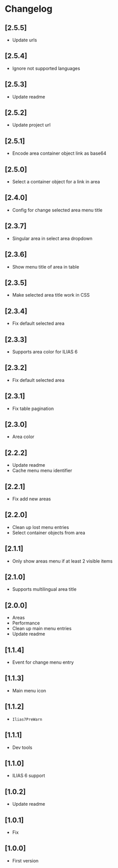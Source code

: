 # Changelog

## [2.5.5]
- Update urls

## [2.5.4]
- Ignore not supported languages

## [2.5.3]
- Update readme

## [2.5.2]
- Update project url

## [2.5.1]
- Encode area container object link as base64

## [2.5.0]
- Select a container object for a link in area

## [2.4.0]
- Config for change selected area menu title

## [2.3.7]
- Singular area in select area dropdown

## [2.3.6]
- Show menu title of area in table

## [2.3.5]
- Make selected area title work in CSS

## [2.3.4]
- Fix default selected area

## [2.3.3]
- Supports area color for ILIAS 6

## [2.3.2]
- Fix default selected area

## [2.3.1]
- Fix table pagination

## [2.3.0]
- Area color

## [2.2.2]
- Update readme
- Cache menu menu identifier

## [2.2.1]
- Fix add new areas

## [2.2.0]
- Clean up lost menu entries
- Select container objects from area

## [2.1.1]
- Only show areas menu if at least 2 visible items

## [2.1.0]
- Supports multilingual area title

## [2.0.0]
- Areas
- Performance
- Clean up main menu entries
- Update readme

## [1.1.4]
- Event for change menu entry

## [1.1.3]
- Main menu icon

## [1.1.2]
- `Ilias7PreWarn`

## [1.1.1]
- Dev tools

## [1.1.0]
- ILIAS 6 support

## [1.0.2]
- Update readme

## [1.0.1]
- Fix

## [1.0.0]
- First version
